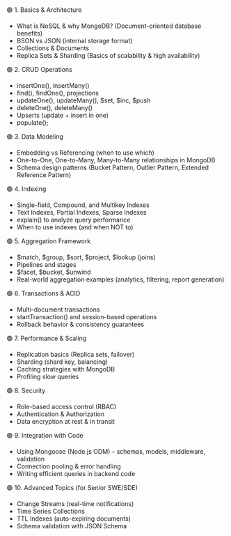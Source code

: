 🟢 1. Basics & Architecture
* What is NoSQL & why MongoDB? (Document-oriented database benefits)
* BSON vs JSON (internal storage format)
* Collections & Documents
* Replica Sets & Sharding (Basics of scalability & high availability)

🟢 2. CRUD Operations
* insertOne(), insertMany()
* find(), findOne(), projections
* updateOne(), updateMany(), $set, $inc, $push
* deleteOne(), deleteMany()
* Upserts (update + insert in one)
* populate();

🟢 3. Data Modeling
* Embedding vs Referencing (when to use which)
* One-to-One, One-to-Many, Many-to-Many relationships in MongoDB
* Schema design patterns (Bucket Pattern, Outlier Pattern, Extended Reference Pattern)

🟢 4. Indexing
* Single-field, Compound, and Multikey Indexes
* Text Indexes, Partial Indexes, Sparse Indexes
* explain() to analyze query performance
* When to use indexes (and when NOT to)

🟢 5. Aggregation Framework
* $match, $group, $sort, $project, $lookup (joins)
* Pipelines and stages
* $facet, $bucket, $unwind
* Real-world aggregation examples (analytics, filtering, report generation)

🟢 6. Transactions & ACID
* Multi-document transactions
* startTransaction() and session-based operations
* Rollback behavior & consistency guarantees

🟢 7. Performance & Scaling
* Replication basics (Replica sets, failover)
* Sharding (shard key, balancing)
* Caching strategies with MongoDB
* Profiling slow queries

🟢 8. Security
* Role-based access control (RBAC)
* Authentication & Authorization
* Data encryption at rest & in transit

🟢 9. Integration with Code
* Using Mongoose (Node.js ODM) – schemas, models, middleware, validation
* Connection pooling & error handling
* Writing efficient queries in backend code

🟢 10. Advanced Topics (for Senior SWE/SDE)
* Change Streams (real-time notifications)
* Time Series Collections
* TTL Indexes (auto-expiring documents)
* Schema validation with JSON Schema
